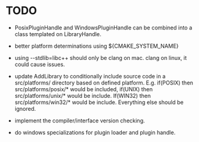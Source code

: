 # TODO

- PosixPluginHandle and WindowsPluginHandle can be combined into a class templated on LibraryHandle. 

- better platform determinations using ${CMAKE_SYSTEM_NAME}
- using --stdlib=libc++ should only be clang on mac. clang on linux, it could cause issues.
- update AddLibrary to conditionally include source code in a src/platforms/ directory based on defined platform. E.g. if(POSIX) then src/platforms/posix/* would be included, if(UNIX) then src/platforms/unix/* would be include. If(WIN32) then src/platforms/win32/* would be include. Everything else should be ignored.

- implement the compiler/interface version checking.
- do windows specializations for plugin loader and plugin handle. 

